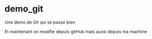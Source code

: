 # demo_git
Une demo de Git qui se passe bien

Et maintenant on modifie depuis gitHub
mais aussi depuis ma machine
